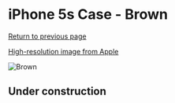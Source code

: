 # iPhone 5s Case - Brown

[Return to previous page](/iphone_5s)

[High-resolution image from Apple](https://store.storeimages.cdn-apple.com/8756/as-images.apple.com/is/MF041?wid=4500&hei=4500&fmt=png)

<div style="width: 512px"><img src="/almost_uncompressed/MF041.webp" alt="Brown"></div>

## Under construction
